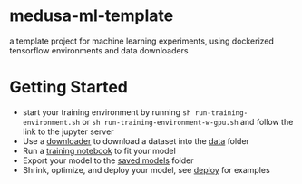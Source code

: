 # medusa-ml-template

a template project for machine learning experiments, using dockerized tensorflow environments and data downloaders

# Getting Started

* start your training environment by running ```sh run-training-environment.sh``` or ```sh run-training-environment-w-gpu.sh``` and follow the link to the jupyter server
* Use a [downloader](./downloader/) to download a dataset into the [data](./data/) folder
* Run a [training notebook](./training_notebooks) to fit your model
* Export your model to the [saved models](./saved_models) folder
* Shrink, optimize, and deploy your model, see [deploy](./deploy) for examples 
